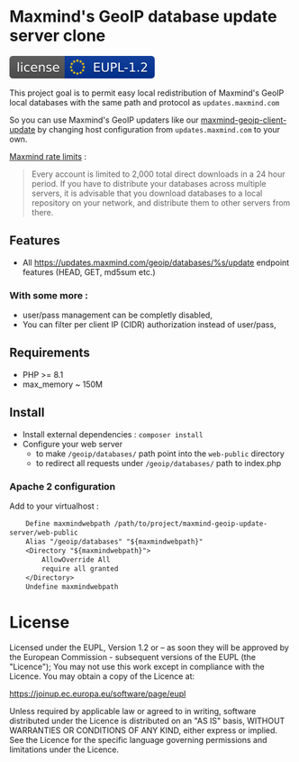 # Maxmind's GeoIP database update server clone

[![License: EUPL 1.2](https://raw.githubusercontent.com/eClip-/EUPL-badge/master/eupl_1.2.svg)](https://www.gnu.org/licenses/gpl-3.0)

This project goal is to permit easy local redistribution of Maxmind's GeoIP local databases with the same path and protocol as `updates.maxmind.com`

So you can use Maxmind's GeoIP updaters like our [maxmind-geoip-client-update]() by changing host configuration from `updates.maxmind.com` to your own.

[Maxmind rate limits](https://support.maxmind.com/hc/en-us/articles/4408216129947-Download-and-Update-Databases) :
> Every account is limited to 2,000 total direct downloads in a 24 hour period. If you have to distribute your databases across multiple servers, it is advisable that you download databases to a local repository on your network, and distribute them to other servers from there.

## Features

- All https://updates.maxmind.com/geoip/databases/%s/update endpoint features (HEAD, GET, md5sum etc.)

### With some more :

- user/pass management can be completly disabled,
- You can filter per client IP (CIDR) authorization instead of user/pass,

## Requirements

- PHP >= 8.1
- max_memory ~ 150M 

## Install

- Install external dependencies : `composer install`
- Configure your web server 
    - to make `/geoip/databases/` path point into the `web-public` directory
    - to redirect all requests under `/geoip/databases/` path to index.php

### Apache 2 configuration 

Add to your virtualhost : 
```
    Define maxmindwebpath /path/to/project/maxmind-geoip-update-server/web-public
    Alias "/geoip/databases" "${maxmindwebpath}"
    <Directory "${maxmindwebpath}">
        AllowOverride All
        require all granted
    </Directory>
    Undefine maxmindwebpath
```

# License

Licensed under the EUPL, Version 1.2 or – as soon they will be approved by
the European Commission - subsequent versions of the EUPL (the "Licence");
You may not use this work except in compliance with the Licence.
You may obtain a copy of the Licence at:

https://joinup.ec.europa.eu/software/page/eupl

Unless required by applicable law or agreed to in writing, software
distributed under the Licence is distributed on an "AS IS" basis,
WITHOUT WARRANTIES OR CONDITIONS OF ANY KIND, either express or implied.
See the Licence for the specific language governing permissions and
limitations under the Licence.
